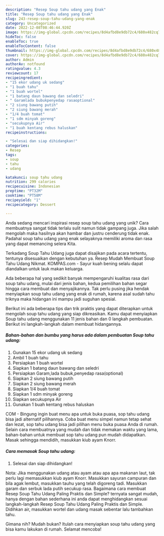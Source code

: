 ```yaml
---
description: "Resep Soup tahu udang yang Enak"
title: "Resep Soup tahu udang yang Enak"
slug: 243-resep-soup-tahu-udang-yang-enak
category: Uncategorized
date: 2022-12-08T08:46:44.920Z
image: https://img-global.cpcdn.com/recipes/8d4afbd8e9db72c4/680x482cq70/soup-tahu-udang-foto-resep-utama.jpg
hideToc: false
enableToc: true
enableTocContent: false
thumbnail: https://img-global.cpcdn.com/recipes/8d4afbd8e9db72c4/680x482cq70/soup-tahu-udang-foto-resep-utama.jpg
cover: https://img-global.cpcdn.com/recipes/8d4afbd8e9db72c4/680x482cq70/soup-tahu-udang-foto-resep-utama.jpg
author: Admin
authorAv: notfound
ratingvalue: 4.3
reviewcount: 17
recipeingredient:
- "15 ekor udang uk sedang"
- "1 buah tahu"
- "1 buah wortel"
- "1 batang daun bawang dan seledri"
- " Garamlada bubukpenyedap rasaoptional"
- "2 siung bawang putih"
- "2 siung bawang merah"
- "1/4 buah tomat"
- "1 sdm minyak goreng"
- "secukupnya Air"
- "1 buah kentang rebus haluskan"
recipeinstructions:

- "Selesai dan siap dihidangkan!"
categories:
- Resep
tags:
- soup
- tahu
- udang

katakunci: soup tahu udang 
nutrition: 299 calories
recipecuisine: Indonesian
preptime: "PT32M"
cooktime: "PT58M"
recipeyield: "1"
recipecategory: Dessert

---
```





Anda sedang mencari inspirasi resep soup tahu udang yang unik? Cara membuatnya sangat tidak terlalu sulit namun tidak gampang juga. Jika salah mengolah maka hasilnya akan hambar dan justru cenderung tidak enak. Padahal soup tahu udang yang enak selayaknya memiliki aroma dan rasa yang dapat memancing selera Kita.





Terkadang Soup Tahu Udang juga dapat disajikan pada acara tertentu, tentunya disesuaikan dengan kebutuhan ya. Resep Mudah Membuat Soup Tahu Udang Nikmat. KOMPAS.com - Sayur kuah bening selalu dapat diandalkan untuk lauk makan keluarga.

Ada beberapa hal yang sedikit banyak mempengaruhi kualitas rasa dari soup tahu udang, mulai dari jenis bahan, kedua pemilihan bahan segar hingga cara membuat dan menyajikannya. Tak perlu pusing jika hendak menyiapkan soup tahu udang yang enak di rumah, karena asal sudah tahu triknya maka hidangan ini mampu jadi suguhan spesial.






Berikut ini ada beberapa tips dan trik praktis yang dapat diterapkan untuk mengolah soup tahu udang yang siap dikreasikan. Kamu dapat menyiapkan Soup tahu udang menggunakan 11 jenis bahan dan 0 langkah pembuatan. Berikut ini langkah-langkah dalam membuat hidangannya.

<!--inarticleads1-->

##### Bahan-bahan dan bumbu yang harus ada dalam pembuatan Soup tahu udang:

1. Gunakan 15 ekor udang uk sedang
1. Ambil 1 buah tahu
1. Persiapkan 1 buah wortel
1. Siapkan 1 batang daun bawang dan seledri
1. Persiapkan  Garam,lada bubuk,penyedap rasa(optional)
1. Siapkan 2 siung bawang putih
1. Siapkan 2 siung bawang merah
1. Siapkan 1/4 buah tomat
1. Siapkan 1 sdm minyak goreng
1. Siapkan secukupnya Air
1. Gunakan 1 buah kentang rebus haluskan


COM - Bingung ingin buat menu apa untuk buka puasa, sop tahu udang bisa jadi alternatif pilihannya. Coba buat menu simpel namun tetap sehat dan lezat, sop tahu udang bisa jadi pilihan menu buka puasa Anda di rumah. Selain cara membuatnya yang mudah dan tidak memakan waktu yang lama, bahan-bahan untuk membuat sop tahu udang pun mudah didapatkan. Masak sehingga mendidih, masukkan kiub ayam Knorr. 

<!--inarticleads2-->

##### Cara memasak Soup tahu udang:


1. Selesai dan siap dihidangkan!

Nota: Jika menggunakan udang atau ayam atau apa apa makanan laut, tak perlu lagi memasukkan kiub ayam Knorr. Masukkan sayuran campuran dan bila agak lembut, masukkan tauhu yang telah digoreng tadi. Masukkan garam dan serbuk lada putih secukup rasa. Bagaimana cara membuat Resep Soup Tahu Udang Paling Praktis dan Simple? ternyata sangat mudah, hanya dengan bahan sederhana ini anda dapat menghidangkan sesuai langkah-langkah Resep Soup Tahu Udang Paling Praktis dan Simple. Didihkan air, masukkan wortel dan udang masak sebentar lalu tambahkan tahu. 

Gimana nih? Mudah bukan? Itulah cara menyiapkan soup tahu udang yang bisa kamu lakukan di rumah. Selamat mencoba!
